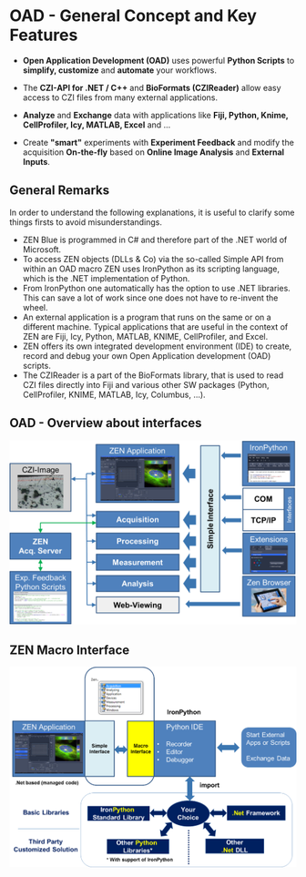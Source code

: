 # OAD - General Concept and Key Features

* **Open Application Development (OAD)** uses powerful **Python Scripts** to **simplify, customize** and **automate** your workflows.

* The **CZI-API for .NET / C++** and **BioFormats (CZIReader)** allow easy access to CZI files from many external applications.

* **Analyze** and **Exchange** data with applications like **Fiji, Python, Knime, CellProfiler, Icy, MATLAB, Excel** and …

* Create **"smart"** experiments with **Experiment Feedback** and modify the acquisition **On-the-fly** based on **Online Image Analysis** and **External Inputs**.

## General Remarks

In order to understand the following explanations, it is useful to clarify some things firsts to avoid misunderstandings.

* ZEN Blue is programmed in C# and therefore part of the .NET world of Microsoft.
* To access ZEN objects (DLLs & Co) via the so-called Simple API from within an OAD macro ZEN uses IronPython as its scripting language, which is the .NET implementation of Python.
* From IronPython one automatically has the option to use .NET libraries. This can save a lot of work since one does not have to re-invent the wheel.
* An external application is a program that runs on the same or on a different machine. Typical applications that are useful in the context of ZEN are Fiji, Icy, Python, MATLAB, KNIME, CellProfiler, and Excel.
* ZEN offers its own integrated development environment (IDE) to create, record and debug your own Open Application development (OAD) scripts.
* The CZIReader is a part of the BioFormats library, that is used to read CZI files directly into Fiji and various other SW packages (Python, CellProfiler, KNIME, MATLAB, Icy, Columbus, …). 


## OAD - Overview about interfaces

![OAD Overview](/images/OAD_Overview.png)

## ZEN Macro Interface

![OAD - ZEN Macro Interface](/images/ZEN_Macro_Interface.png)
